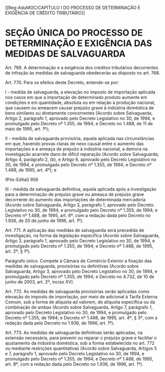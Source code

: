 [[Reg-AduMOC/CAPÍTULO I DO PROCESSO DE DETERMINAÇÃO E EXIGÊNCIA DE CRÉDITO TRIBUTÁRIO]]

# SEÇÃO ÚNICA DO PROCESSO DE DETERMINAÇÃO E EXIGÊNCIA DAS MEDIDAS DE SALVAGUARDA

Art. 769. A determinação e a exigência dos créditos
tributários decorrentes de infração às medidas de
salvaguarda obedecerão ao disposto no art. 768.

Art. 770. Para os efeitos deste Decreto, entende-se por:

I - medida de salvaguarda, a elevação no imposto de
importação aplicada nos casos em que a importação de
determinado produto aumente em condições e em
quantidade, absoluta ou em relação à produção nacional,
que causem ou ameacem causar prejuízo grave à indústria
doméstica de bens similares ou diretamente concorrentes
(Acordo sobre Salvaguarda, Artigo 2, parágrafo 1, aprovado
pelo Decreto Legislativo no 30, de 1994, e promulgado pelo
Decreto nº 1.355, de 1994; e Decreto no 1.488, de 11 de
maio de 1995, art. 1º);

II - medida de salvaguarda provisória, aquela aplicada nas
circunstâncias em que, havendo provas claras de nexo causal
entre o aumento das importações e a ameaça de prejuízo à
indústria nacional, a demora na investigação acarrete dano
de difícil reparação (Acordo sobre Salvaguarda, Artigo 4,
parágrafo 2, (b), e Artigo 6, aprovado pelo Decreto
Legislativo no 30, de 1994, e promulgado pelo Decreto nº
1.355, de 1994; e Decreto nº 1.488, de 1995, art. 4º); e

(Pós-Edital)    956

III - medida de salvaguarda definitiva, aquela aplicada após a
investigação para a determinação de prejuízo grave ou
ameaça de prejuízo grave decorrente do aumento das
importações de determinada mercadoria (Acordo sobre
Salvaguarda, Artigo 3, parágrafo 1, aprovado pelo Decreto
Legislativo no 30, de 1994, e promulgado pelo Decreto nº
1.355, de 1994; e Decreto nº 1.488, de 1995, art. 8º, com a
redação dada pelo Decreto no 1.936, de 20 de junho de
1996, art. 1º).

Art. 771. A aplicação das medidas de salvaguarda será
precedida de investigação, na forma da legislação específica
(Acordo sobre Salvaguarda, Artigo 3, parágrafo 1, aprovado
pelo Decreto Legislativo no 30, de 1994, e promulgado pelo
Decreto nº 1.355, de 1994; e Decreto nº 1.488, de 1995, art.
2º, § 1º).

Parágrafo único. Compete à Câmara de Comércio Exterior a
fixação das medidas de salvaguarda, provisórias ou
definitivas (Acordo sobre Salvaguarda, Artigo 3, aprovado
pelo Decreto Legislativo no 30, de 1994, e promulgado pelo
Decreto nº 1.355, de 1994; e Decreto no 4.732, de 10 de
junho de 2003, art. 2º, inciso XV).

Art. 772. As medidas de salvaguarda provisórias serão
aplicadas como elevação do imposto de importação, por
meio de adicional à Tarifa Externa Comum, sob a forma de
alíquota ad valorem, de alíquota específica ou da
combinação de ambas (Acordo sobre Salvaguarda, Artigo 7,
parágrafo 1, aprovado pelo Decreto Legislativo no 30, de
1994, e promulgado pelo Decreto nº 1.355, de 1994; e
Decreto nº 1.488, de 1995, art. 4º, § 3º, com a redação dada
pelo Decreto no 1.936, de 1996, art. 1º).

Art. 773. As medidas de salvaguarda definitivas serão
aplicadas, na extensão necessária, para prevenir ou reparar
o prejuízo grave e facilitar o ajustamento da indústria
doméstica, sob a forma estabelecida no art. 772 ou mediante
restrições quantitativas (Acordo sobre Salvaguarda, Artigos
5 e 7, parágrafo 1, aprovado pelo Decreto Legislativo no 30,
de 1994, e promulgado pelo Decreto nº 1.355, de 1994; e
Decreto nº 1.488, de 1995, art. 8º, com a redação dada pelo
Decreto no 1.936, de 1996, art. 1º).